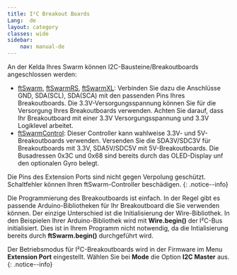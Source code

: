 ```yaml
---
title: I²C Breakout Boards
Lang:  de
layout: category
classes: wide
sidebar:
    nav: manual-de
---
```


An der Kelda Ihres Swarm können I2C-Bausteine/Breakoutboards angeschlossen werden: 

- [ftSwarm](../../products/ftSwarm), [ftSwarmRS](../../products/ftSwarmRS), [ftSwarmXL](../../products/ftSwarmXL): Verbinden Sie dazu die Anschlüsse GND, SDA(SCL), SDA(SCA) mit den passenden Pins Ihres Breakoutboards. Die 3.3V-Versorgungsspannung können Sie für die Versorgung Ihres Breakoutboards verwenden. Achten Sie darauf, dass Ihr Breakoutboard mit einer 3.3V Versorgungsspannung und 3.3V Logiklevel arbeitet.
- [ftSwarmControl](../../products/ftSwarmControl): Dieser Controller kann wahlweise 3.3V- und 5V-Breakoutboards verwenden. Versenden Sie die SDA3V/SDC3V für Breakoutboards mit 3.3V, SDA5V/SDC5V mit 5V-Breakoutboards. Die Busadressen 0x3C und 0x68 sind bereits durch das OLED-Display unf den optionalen Gyro belegt.

Die Pins des Extension Ports sind nicht gegen Verpolung geschützt. Schaltfehler können Ihren ftSwarm-Controller beschädigen.
{: .notice--info}

Die Programmierung des Breakoutboards ist einfach. In der Regel gibt es passende Arduino-Bibliotheken für Ihr Breakoutboard die Sie verwenden können. Der einzige Unterschied ist die Initialisierung der Wire-Bibliothek. In den Beispielen Ihrer Arduino-Bibliothek wird mit **Wire.begin()** der I²C-Bus initialisiert. Dies ist in Ihrem Programm nicht notwendig, da die Intialisierung bereits  durch **ftSwarm.begin()** durchgeführt wird.

Der Betriebsmodus für I²C-Breakoutboards wird in der Firmware im Menu **Extension Port** eingestellt. Wählen Sie bei **Mode** die Option **I2C Master** aus.
{: .notice--info}